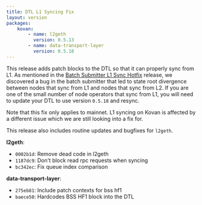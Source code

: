 ```yaml
---
title: DTL L1 Syncing Fix
layout: version
packages:
    kovan:
        - name: l2geth
          version: 0.5.13
        - name: data-transport-layer
          version: 0.5.18
---
```


This release adds patch blocks to the DTL so that it can properly sync from L1. As mentioned in the [Batch Submitter L1 Sync Hotfix](/2022/01/28/l1-sync-batch-submitter-hotfix.html) release, we discovered a bug in the batch submitter that led to state root divergence between nodes that sync from L1 and nodes that sync from L2. If you are one of the small number of node operators that sync from L1, you will need to update your DTL to use version `0.5.18` and resync.

Note that this fix only applies to mainnet. L1 syncing on Kovan is affected by a different issue which we are still looking into a fix for.


This release also includes routine updates and bugfixes for `l2geth`.


**l2geth**:

- `0002b1d`: Remove dead code in l2geth
- `1187dc9`: Don't block read rpc requests when syncing
- `bc342ec`: Fix queue index comparison

**data-transport-layer**:

- `275eb81`: Include patch contexts for bss hf1
- `baece50`: Hardcodes BSS HF1 block into the DTL